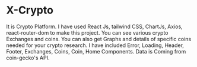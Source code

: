 # X-Crypto

It is Crypto Platform. I have used React Js, tailwind CSS, ChartJs, Axios, react-router-dom to make this project. You can see various crypto Exchanges and coins. You can also get Graphs and details of specific coins needed for your crypto research. I have included Error, Loading, Header, Footer, Exchanges, Coins, Coin, Home Components. Data is Coming from coin-gecko's API.
